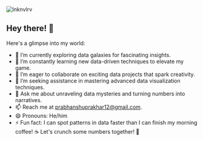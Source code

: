 
![lnknvlrv](https://www.google.com/url?sa=i&url=https%3A%2F%2Ftreehousetechgroup.com%2Fthe-psychology-behind-data-visualization%2F&psig=AOvVaw0GB4l05SuD3_WcBGzaSmJ5&ust=1719056274336000&source=images&cd=vfe&opi=89978449&ved=0CBEQjRxqFwoTCLDAjeXN7IYDFQAAAAAdAAAAABAE)
## Hey there! 👋

Here's a glimpse into my world:

- 🔭 I’m currently exploring data galaxies for fascinating insights.
- 🌱 I’m constantly learning new data-driven techniques to elevate my game.
- 👯 I’m eager to collaborate on exciting data projects that spark creativity.
- 🤔 I’m seeking assistance in mastering advanced data visualization techniques.
- 💬 Ask me about unraveling data mysteries and turning numbers into narratives.
- 📫 Reach me at prabhanshuprakhar12@gmail.com.
- 😄 Pronouns: He/him
- ⚡ Fun fact: I can spot patterns in data faster than I can finish my morning coffee! ☕ Let's crunch some numbers together! 🚀
